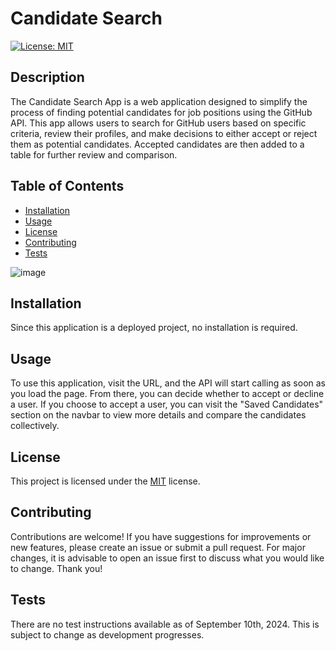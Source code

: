 # Candidate Search

[![License: MIT](https://img.shields.io/badge/License-MIT-yellow.svg)](https://opensource.org/licenses/MIT)

## Description
The Candidate Search App is a web application designed to simplify the process of finding potential candidates for job positions using the GitHub API. This app allows users to search for GitHub users based on specific criteria, review their profiles, and make decisions to either accept or reject them as potential candidates. Accepted candidates are then added to a table for further review and comparison.

## Table of Contents
- [Installation](#installation)
- [Usage](#usage)
- [License](#license)
- [Contributing](#contributing)
- [Tests](#tests)

![image](https://github.com/user-attachments/assets/f79acb48-5fb4-41b8-b47d-83021613ee57)

## Installation
Since this application is a deployed project, no installation is required.

## Usage
To use this application, visit the URL, and the API will start calling as soon as you load the page. From there, you can decide whether to accept or decline a user. If you choose to accept a user, you can visit the "Saved Candidates" section on the navbar to view more details and compare the candidates collectively.


## License
This project is licensed under the [MIT](https://opensource.org/licenses/MIT) license.

## Contributing
Contributions are welcome! If you have suggestions for improvements or new features, please create an issue or submit a pull request. For major changes, it is advisable to open an issue first to discuss what you would like to change. Thank you!

## Tests
There are no test instructions available as of September 10th, 2024. This is subject to change as development progresses.

